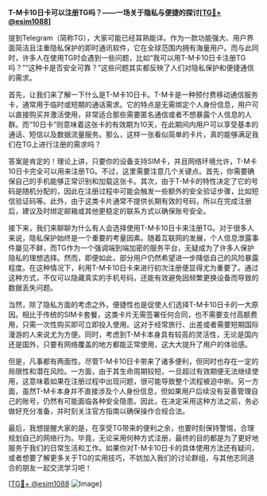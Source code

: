 **T-M卡10日卡可以注册TG吗？——一场关于隐私与便捷的探讨[[TG💪+ @esim1088](https://t.me/s/esim1088)]**

提到Telegram（简称TG），大家可能已经耳熟能详。作为一款功能强大、用户界面简洁且注重隐私保护的即时通讯软件，它在全球范围内拥有海量用户。而与此同时，许多人在使用TG时会遇到一些问题，比如“我可以用T-M卡10日卡注册TG吗？”“这种卡是否安全可靠？”这些问题其实都反映了人们对隐私保护和便捷通信的需求。

首先，让我们来了解一下什么是T-M卡10日卡。T-M卡是一种预付费移动通信服务卡，通常用于临时或短期的通话需求。它的特点是无需绑定个人身份信息，用户可以直接购买并激活使用，非常适合那些需要匿名通信或者不想暴露个人信息的人群。而“10日卡”则意味着这张卡的有效期为10天，在此期间内用户可以享受基本的通话、短信以及数据流量服务。那么，这样一张看似简单的卡片，真的能够满足我们在TG上进行注册的需求吗？

答案是肯定的！理论上讲，只要你的设备支持SIM卡，并且网络环境允许，T-M卡10日卡完全可以用来注册TG。不过，这里需要注意几个关键点。首先，你需要确保自己的手机能够正常识别和加载这张卡。其次，由于T-M卡的特性决定了它的号码是随机分配的，因此在注册过程中可能会触发一些额外的安全验证步骤，比如短信验证码等。此外，由于这类卡片通常不提供长期有效的号码，所以在完成注册后，建议及时绑定邮箱或其他更稳定的联系方式以确保账号安全。

接下来，我们来聊聊为什么有人会选择使用T-M卡10日卡来注册TG。对于很多人来说，隐私保护始终是一个重要的考量因素。随着互联网的发展，个人信息泄露事件屡见不鲜，而TG作为一个强调端到端加密的服务平台，无疑成为了许多人保护隐私的理想选择。然而，即便如此，部分用户仍然希望进一步降低自己的风险暴露程度。在这种情况下，利用T-M卡10日卡来进行初次注册便显得尤为重要了。通过这种方式，不仅可以隐藏真实的手机号码，还能有效避免因频繁更换设备而导致的数据丢失问题。

当然，除了隐私方面的考虑之外，便捷性也是促使人们选择T-M卡10日卡的一大原因。相比于传统的SIM卡套餐，这类卡片无需签署任何合同，也不需要支付高额费用，只需一次性购买即可立即投入使用。这对于经常旅行、出差或者需要短期国际漫游的人来说尤为方便。同时，考虑到T-M卡本身具有较高的灵活性，无论是国内还是国外，只要有网络覆盖的地方都能正常使用，这大大提升了用户的体验感。

但是，凡事都有两面性。尽管T-M卡10日卡带来了诸多便利，但同时也存在一定的局限性和潜在风险。一方面，由于其生命周期较短，一旦超过有效期便无法继续使用，这意味着如果在注册过程中出现问题，很可能导致整个流程被迫中断。另一方面，虽然T-M卡本身并不直接涉及个人身份信息，但如果用户后续没有妥善管理自己的账号，仍然有可能面临各种安全隐患。因此，在决定采用这种方法之前，务必做好充分准备，并时刻关注官方指南以确保操作合规合法。

最后，我想提醒大家的是，在享受TG带来的便利之余，也要时刻保持警惕，合理规划自己的网络行为。毕竟，无论采用何种方式注册，最终的目的都是为了更好地服务于我们的日常生活和工作。如果你对T-M卡10日卡的具体使用方法还有疑问，或者想要了解更多关于TG的实用技巧，不妨加入我们的讨论群组，与其他志同道合的朋友一起交流学习吧！

[[TG💪+ @esim1088](https://t.me/s/esim1088) ![Image](https://i.postimg.cc/4NQfJmqS/Snipaste-2025-05-13-00-14-12.png)]
